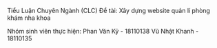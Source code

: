 Tiểu Luận Chuyên Ngành (CLC) 
Đề tài: Xây dựng website quản lí phòng khám nha khoa

Nhóm sinh viên thực hiện:
  Phan Văn Kỷ - 18110138
  Vũ Nhật Khanh - 18110135
